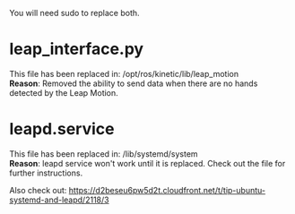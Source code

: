 You will need sudo to replace both.

# leap_interface.py
This file has been replaced in: /opt/ros/kinetic/lib/leap_motion  
**Reason**: Removed the ability to send data when there are no hands detected by the Leap Motion.

# leapd.service
This file has been replaced in: /lib/systemd/system  
**Reason**: leapd service won't work until it is replaced. Check out the file for further instructions.

Also check out: https://d2beseu6pw5d2t.cloudfront.net/t/tip-ubuntu-systemd-and-leapd/2118/3
